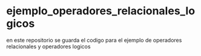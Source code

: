 # ejemplo_operadores_relacionales_logicos
en este repositorio se guarda el codigo para el ejemplo de operadores relacionales y operadores logicos 
